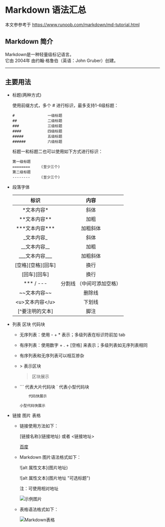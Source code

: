 
Markdown 语法汇总
===

本文参参考于 <https://www.runoob.com/markdown/md-tutorial.html>

Markdown 简介
---

Markdown是一种轻量级标记语言。  
它由 2004年 由约翰·格鲁伯（英语：John Gruber）创建。

---

主要用法
---
- 标题(两种方式)

    使用前缀方式，多个 # 进行标识，最多支持1-6级标题：

    ```
    #               一级标题 
    ##              二级标题
    ###             三级标题
    ####            四级标题 
    #####           五级标题 
    ######          六级标题
    ```

    标题一和标题二也可以使用如下方式进行标识：

    ```
    第一级标题
    ========     (至少三个)
    第二级标题
    --------     (至少三个)
    ```

- 段落字体
    
    | 标识 | 内容 |
    | :--: |  :--:  |
    | \*文本内容* | 斜体 |
    | \*\*文本内容** | 加粗 |
    | \*\*\*文本内容*** | 加粗斜体 |
    | \_文本内容_ | 斜体 |
    | \_\_文本内容__ | 加粗 |
    | \_\_\_文本内容___ | 加粗斜体 |
    | [空格][空格][回车] | 换行 |
    | [回车][回车] | 换行 |
    | *** / --- | 分割线 （中间可添加空格） |
    | \~\~文本内容~~  | 删除线 |
    | \<u>文本内容\</u> | 下划线  |
    | [^要注明的文本] | 脚注 |

- 列表 区块 代码块

    + 无序列表：使用 \- \+ \* 表示；多级列表在标识符前加 tab
  
    + 有序列表：使用数字 + . + [空格] 来表示；多级列表如无序列表相同
  
    + 有序列表和无序列表可以相互掺杂
  
    + \> 表示区块
        > 区块展示

    + ``` 代表大片代码块 ` 代表小型代码块  
        ```Java
            代码快展示
        ```
        `小型代码快展示`

- 链接 图片 表格

    + 链接使用方法如下：

        \[链接名称](链接地址) 或者 <链接地址>  

         [百度](https://www.baidu.com)
        
    + Markdown 图片语法格式如下：

        !\[alt 属性文本](图片地址)

        !\[alt 属性文本](图片地址 "可选标题")  

        注：可使用相对地址

        ![示例图片](../android-notes/markdown语法汇总-资源/百度图标.png)

    + 表格语法格式如下：

        ![Markdown表格](../android-notes/markdown语法汇总-资源/Markdown表格.png)








